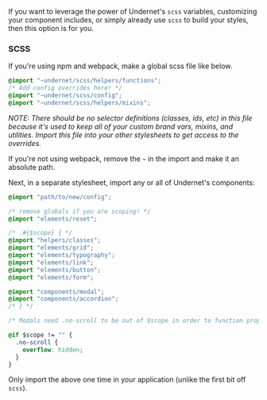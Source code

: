 
If you want to leverage the power of Undernet's `scss` variables, customizing your component includes, or simply already use `scss` to build your styles, then this option is for you.

### SCSS

If you're using npm and webpack, make a global scss file like below.

```css
@import "~undernet/scss/helpers/functions";
/* Add config overrides here! */
@import "~undernet/scss/config";
@import "~undernet/scss/helpers/mixins";
```

*NOTE: There should be no selector definitions (classes, ids, etc) in this file because it's used to keep all of your custom brand vars, mixins, and utilities. Import this file into your other stylesheets to get access to the overrides.*

If you're not using webpack, remove the `~` in the import and make it an absolute path.

Next, in a separate stylesheet, import any or all of Undernet's components:

```css
@import "path/to/new/config";

/* remove globals if you are scoping! */
@import "elements/reset";

/* .#{$scope} { */
@import "helpers/classes";
@import "elements/grid";
@import "elements/typography";
@import "elements/link";
@import "elements/button";
@import "elements/form";

@import "components/modal";
@import "components/accordion";
/* } */

/* Modals need .no-scroll to be out of $scope in order to function properly. */

@if $scope != "" {
  .no-scroll {
    overflow: hidden;
  }
}
```

Only import the above one time in your application (unlike the first bit off `scss`).
